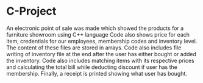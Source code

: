 # C-Project
An electronic point of sale was made which showed the products for a furniture showroom using C++ language
Code also shows price for each item, credentials for our employees, membership codes and inventory level. The content of these files are stored in arrays. Code also includes file writing of inventory file at the end after the user has either bought or added the inventory.
Code also includes matching items with its respective prices and calculating the total bill while deducting discount if user has the membership.
Finally, a receipt is printed showing what user has bought.
